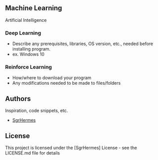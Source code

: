 ## Machine Learning

Artificial Intelligence


### Deep Learning

* Describe any prerequisites, libraries, OS version, etc., needed before installing program.
* ex. Windows 10

### Reinforce Learning

* How/where to download your program
* Any modifications needed to be made to files/folders

## Authors

Inspiration, code snippets, etc.
* [SgrHermes](https://github.com/SgrHermes/Referance/edit/main/README.md)

## License

This project is licensed under the [SgrHermes] License - see the LICENSE.md file for details

